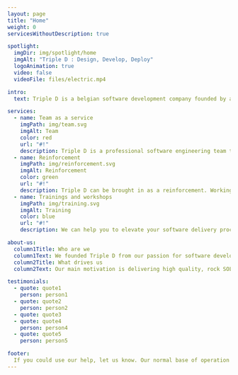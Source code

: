 ```yaml
---
layout: page
title: "Home"
weight: 0
servicesWithoutDescription: true

spotlight:
  imgDir: img/spotlight/home
  imgAlt: "Triple D : Design, Develop, Deploy"
  logoAnimation: true
  video: false
  videoFile: files/electric.mp4

intro:
  text: Triple D is a belgian software development company founded by and consisting entirely out of veteran software engineers. It is a small, completely independent company with very highly skilled, experienced and opinionated software engineers with a clear vision how to develop software successfully.

services:
  - name: Team as a service
    imgPath: img/team.svg
    imgAlt: Team
    color: red
    url: "#!"
    description: Triple D is a professional software engineering team that keeps its coherence over multiple software assignments. We belief that this is how we can have the greatest impact.<br /><br />This is comparable to the roman imperial standing army, which was a professional army instead of an ad hoc formed army. This enabled the romans to keep the hard fought lessons learned and experience gained.
  - name: Reinforcement
    imgPath: img/reinforcement.svg
    imgAlt: Reinforcement
    color: green
    url: "#!"
    description: Triple D can be brought in as a reinforcement. Working closely together with existing teams allows us to introduce industry best practices. This will not only help in delivering in the short term but it will allow the existing teams to learn, to evolve and to grow. So even after Triple D has left, your teams should deliver faster, quality software. At a sustainable pace.
  - name: Trainings and workshops
    imgPath: img/training.svg
    imgAlt: Training
    color: blue
    url: "#!"
    description: We can help you to elevate your software delivery process by facilitating training and workshops on request. Assisting you in taking your team to the next level and making sure that the software keeps delivering long after the initial phase or deadline has passed.

about-us:
  column1Title: Who are we
  column1Text: We founded Triple D from our passion for software development. "We" are a group of veteran software engineers with the aim of having a *larger, positive impact* on the belgian software industry.
  column2Title: What drives us
  column2Text: Our main motivation is delivering high quality, rock SOLID and well designed software. We want to create products that will fit your needs and that will pay off your investments for years to come. *A challenging job well done, that is what we aim for.*

testimonials:
  - quote: quote1
    person: person1
  - quote: quote2
    person: person2
  - quote: quote3
  - quote: quote4
    person: person4
  - quote: quote5
    person: person5

footer:
  If you could use our help, let us know. Our normal base of operation in Belgium is Ghent, Antwerp, Brussels triangle. <br>But we are open to any interesting proposals. Contact us!
---
```


